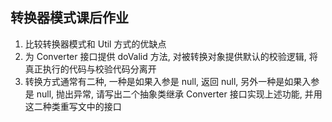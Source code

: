 ## 转换器模式课后作业

1. 比较转换器模式和 Util 方式的优缺点
2. 为 Converter 接口提供 doValid 方法, 对被转换对象提供默认的校验逻辑, 将真正执行的代码与校验代码分离开
3. 转换方式通常有二种, 一种是如果入参是 null, 返回 null, 另外一种是如果入参是 null, 抛出异常, 请写出二个抽象类继承 Converter 接口实现上述功能, 并用这二种类重写文中的接口



